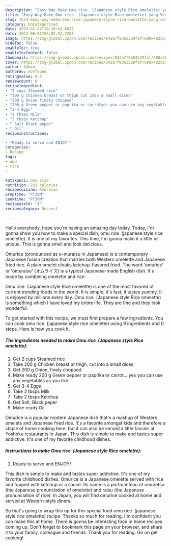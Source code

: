 ```yaml
---
description: "Easy Way Make Omu rice  (Japanese style Rice omelette) yang Very Delicious"
title: "Easy Way Make Omu rice  (Japanese style Rice omelette) yang Very Delicious"
slug: 1554-easy-way-make-omu-rice-japanese-style-rice-omelette-yang-very-delicious
category: Uncategorized
date: 2023-01-25T18:10:41.642Z
date: 2023-06-01T05:02:52.720Z
image: https://img-global.cpcdn.com/recipes/842a7f8363529faf/680x482cq70/omu-rice-japanese-style-rice-omelette-recipe-main-photo.jpg
hideToc: false
enableToc: true
enableTocContent: false
thumbnail: https://img-global.cpcdn.com/recipes/842a7f8363529faf/680x482cq70/omu-rice-japanese-style-rice-omelette-recipe-main-photo.jpg
cover: https://img-global.cpcdn.com/recipes/842a7f8363529faf/680x482cq70/omu-rice-japanese-style-rice-omelette-recipe-main-photo.jpg
author: Admin
authorAv: notfound
ratingvalue: 4.5
reviewcount: 6
recipeingredient:
- "2 cups Steamed rice"
- "200 g Chicken breast or thigh cut into a small dices"
- "200 g Onion finely chopped"
- "200 g Green pepper or paprika or carrotyes you can use any vegetables as you like"
- "3-4 Eggs"
- "2 tbsps Milk"
- "2 tbsps Ketchup"
- " Salt Black peper"
- " Oil"
recipeinstructions:

- "Ready to serve and ENJOY!"
categories:
- Recipe
tags:
- omu
- rice
- 

katakunci: omu rice  
nutrition: 231 calories
recipecuisine: American
preptime: "PT28M"
cooktime: "PT30M"
recipeyield: "1"
recipecategory: Dessert

---
```



Hello everybody, hope you're having an amazing day today. Today, I'm gonna show you how to make a special dish, omu rice  (japanese style rice omelette). It is one of my favorites. This time, I'm gonna make it a little bit unique. This is gonna smell and look delicious.

Omurice (pronounced as o-muraisu in Japanese) is a contemporary Japanese fusion creation that marries both Western omelette and Japanese fried rice. A plain omelet cloaks ketchup-flavored fried. The word &#39;omurice&#39; or &#39;omuraisu&#39; (オムライス) is a typical Japanese-made English dish. It&#39;s made by combining omelette and rice.

Omu rice  (Japanese style Rice omelette) is one of the most favored of current trending foods in the world. It is simple, it's fast, it tastes yummy. It is enjoyed by millions every day. Omu rice  (Japanese style Rice omelette) is something which I have loved my entire life. They are fine and they look wonderful.


To get started with this recipe, we must first prepare a few ingredients. You can cook omu rice  (japanese style rice omelette) using 9 ingredients and 0 steps. Here is how you cook it.

<!--inarticleads1-->

##### The ingredients needed to make Omu rice  (Japanese style Rice omelette):

1. Get 2 cups Steamed rice
1. Take 200 g Chicken breast or thigh, cut into a small dices
1. Get 200 g Onion, finely chopped
1. Make ready 200 g Green pepper or paprika or carrot....yes you can use any vegetables as you like
1. Get 3-4 Eggs
1. Take 2 tbsps Milk
1. Take 2 tbsps Ketchup
1. Get  Salt, Black peper
1. Make ready  Oil


Omurice is a popular modern Japanese dish that&#39;s a mashup of Western omelets and Japanese fried rice. It&#39;s a favorite amongst kids and therefore a staple of home cooking here, but it can also be served a little fancier at Yoshoku restaurants in Japan. This dish is simple to make and tastes super addictive. It&#39;s one of my favorite childhood dishes. 

<!--inarticleads2-->

##### Instructions to make Omu rice  (Japanese style Rice omelette):


1. Ready to serve and ENJOY!

This dish is simple to make and tastes super addictive. It&#39;s one of my favorite childhood dishes. Omurice is a Japanese omelette served with rice and topped with ketchup or a sauce. Its name is a portmanteau of omuretsu (the Japanese pronunciation of omelette) and raisu (the Japanese pronunciation of rice). In Japan, you will find omurice cooked at home and served at Western-style diners. 

So that's going to wrap this up for this special food omu rice  (japanese style rice omelette) recipe. Thanks so much for reading. I'm confident you can make this at home. There is gonna be interesting food in home recipes coming up. Don't forget to bookmark this page on your browser, and share it to your family, colleague and friends. Thank you for reading. Go on get cooking!
